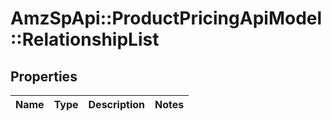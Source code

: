 # AmzSpApi::ProductPricingApiModel::RelationshipList

## Properties
Name | Type | Description | Notes
------------ | ------------- | ------------- | -------------

